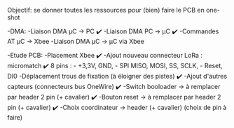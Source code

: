 Objectif: se donner toutes les ressources pour (bien) faire le PCB en one-shot

-DMA:
		-Liaison DMA µC -> PC  ✔️
		-Liaison DMA PC -> µC ✔️
		-Commandes AT µC -> Xbee
		-Liaison DMA µC -> µC via Xbee

-Etude PCB:
		-Placement Xbee ✔️
		-Ajout nouveau connecteur LoRa : micromatch ✔️
			8 pins : 
				- +3,3V, GND, 
				- SPI MISO, MOSI, SS, SCLK, 
				- Reset, DI0
		-Déplacement trous de fixation (à éloigner des pistes) ✔️
		-Ajout d'autres capteurs (connecteurs bus OneWire) ✔️
		-Switch booloader -> à remplacer par header 2 pin (+ cavalier) ✔️
		-Bouton reset -> à remplacer par header 2 pin (+ cavalier) ✔️
		-Choix coordinateur -> header (+ cavalier) (choix de pin à faire)